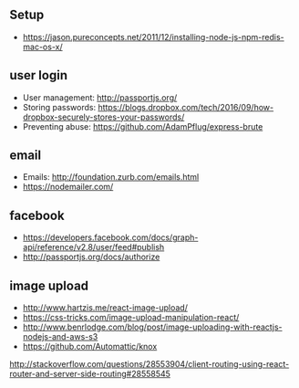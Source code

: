 ## Setup
* https://jason.pureconcepts.net/2011/12/installing-node-js-npm-redis-mac-os-x/


## user login
* User management: http://passportjs.org/
* Storing passwords: https://blogs.dropbox.com/tech/2016/09/how-dropbox-securely-stores-your-passwords/
* Preventing abuse: https://github.com/AdamPflug/express-brute

## email 
* Emails: http://foundation.zurb.com/emails.html
* https://nodemailer.com/

## facebook
* https://developers.facebook.com/docs/graph-api/reference/v2.8/user/feed#publish
* http://passportjs.org/docs/authorize

## image upload
* http://www.hartzis.me/react-image-upload/
* https://css-tricks.com/image-upload-manipulation-react/
* http://www.benrlodge.com/blog/post/image-uploading-with-reactjs-nodejs-and-aws-s3
* https://github.com/Automattic/knox

http://stackoverflow.com/questions/28553904/client-routing-using-react-router-and-server-side-routing#28558545
